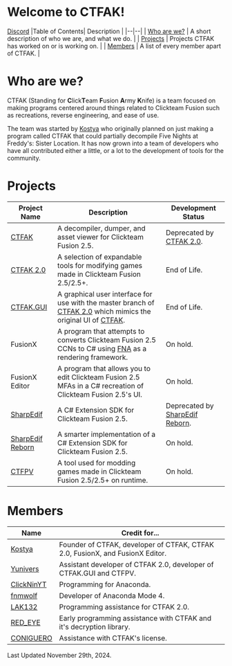 # Welcome to CTFAK!
[Discord](https://www.discord.com/invite/wsH3KNtvvJ)
|Table of Contents| Description |
|--|--|
| [Who are we?](https://github.com/CTFAK#who-are-we) | A short description of who we are, and what we do. |
| [Projects](https://github.com/CTFAK#projects) | Projects CTFAK has worked on or is working on. |
| [Members](https://github.com/CTFAK#members) | A list of every member apart of CTFAK. |

# Who are we?
CTFAK (Standing for **C**lick**T**eam **F**usion **A**rmy **K**nife) is a team focused on making programs centered around things related to Clickteam Fusion such as recreations, reverse engineering, and ease of use.

The team was started by [Kostya](https://github.com/1987kostya1) who originally planned on just making a program called CTFAK that could partially decompile Five Nights at Freddy's: Sister Location. It has now grown into a team of developers who have all contributed either a little, or a lot to the development of tools for the community.

# Projects
|Project Name| Description| Development Status |
|--|--|--|
| [CTFAK](https://github.com/CTFAK/CTFAK) |A decompiler, dumper, and asset viewer for Clickteam Fusion 2.5.| Deprecated by [CTFAK 2.0](https://github.com/CTFAK/CTFAK2.0). |
| [CTFAK 2.0](https://github.com/CTFAK/CTFAK2.0) |A selection of expandable tools for modifying games made in Clickteam Fusion 2.5/2.5+.| End of Life. |
| [CTFAK.GUI](https://github.com/CTFAK/CTFAK.GUI) |A graphical user interface for use with the master branch of [CTFAK 2.0](https://github.com/CTFAK/CTFAK2.0) which mimics the original UI of [CTFAK](https://github.com/CTFAK/CTFAK).| End of Life. |
| FusionX |A program that attempts to converts Clickteam Fusion 2.5 CCNs to C# using [FNA](https://github.com/FNA-XNA/FNA) as a rendering framework.| On hold. |
| FusionX Editor |A program that allows you to edit Clickteam Fusion 2.5 MFAs in a C# recreation of Clickteam Fusion 2.5's UI.| On hold. |
| [SharpEdif](https://github.com/CTFAK/SharpEdif) |A C# Extension SDK for Clickteam Fusion 2.5.| Deprecated by [SharpEdif Reborn](https://git.kostyaslair.com/fusionextensions/SharpEdifReborn). |
| [SharpEdif Reborn](https://git.kostyaslair.com/fusionextensions/SharpEdifReborn) |A smarter implementation of a C# Extension SDK for Clickteam Fusion 2.5.| On hold. |
| [CTFPV](https://github.com/CTFAK/CTFPV) |A tool used for modding games made in Clickteam Fusion 2.5/2.5+ on runtime.| On hold. |


# Members
|Name| Credit for... |
|--|--|
| [Kostya](https://github.com/1987kostya1) | Founder of CTFAK, developer of CTFAK, CTFAK 2.0, FusionX, and FusionX Editor. |
| [Yunivers](https://github.com/AITYunivers) | Assistant developer of CTFAK 2.0, developer of CTFAK.GUI and CTFPV. |
| [ClickNinYT](https://github.com/ClickNinYT)| Programming for Anaconda. |
| [fnmwolf](https://github.com/fnmwolf)| Developer of Anaconda Mode 4. |
| [LAK132](https://github.com/LAK132)| Programming assistance for CTFAK 2.0. |
| [RED_EYE](https://github.com/REDxEYE)| Early programming assistance with CTFAK and it's decryption library. |
| [CONIGUERO](https://github.com/CONIGUERO)| Assistance with CTFAK's license. |

Last Updated November 29th, 2024.
